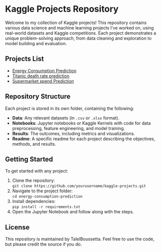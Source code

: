 # Kaggle Projects Repository

Welcome to my collection of Kaggle projects! This repository contains various data science and machine learning projects I've worked on, using real-world datasets and Kaggle competitions. Each project demonstrates a unique problem-solving approach, from data cleaning and exploration to model building and evaluation.

## Projects List
- [Energy Consumption Prediction](./energy-consumption-prediction) 
- [Titanic death rate prediction](./Titanic-death-rate-prediction)
- [Supermarket spend Prediction](./Supermarket-spend-Prediction)

## Repository Structure
Each project is stored in its own folder, containing the following:
- **Data**: Any relevant datasets (in `.csv` or `.xlsx` format).
- **Notebooks**: Jupyter notebooks or Kaggle Kernels with code for data preprocessing, feature engineering, and model training.
- **Results**: The outcomes, including metrics and visualizations.
- **Readme**: A specific readme for each project describing the objectives, methods, and results.

## Getting Started
To get started with any project:
1. Clone the repository:  
   `git clone https://github.com/yourusername/kaggle-projects.git`
2. Navigate to the project folder:  
   `cd energy-consumption-prediction`
3. Install dependencies:  
   `pip install -r requirements.txt`
4. Open the Jupyter Notebook and follow along with the steps.

## License
This repository is maintained by TalelBoussetta. Feel free to use the code, but please credit the source if you do.

